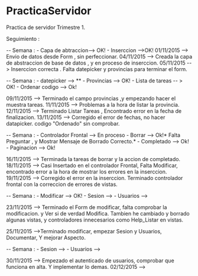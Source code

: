 # PracticaServidor
Practica de servidor Trimestre 1.

Seguimiento : 

-- Semana :
	- Capa de abtraccion--> OK!
	- Inserccion -->OK!
01/11/2015 --> Envio de datos desde Form , sin perfeccionar.
04/11/2015 --> Creada la capa de abstraccion de base de datos , y en proceso de inserccion.
05/11/2015 --> Inserccion correcta . Falta datepicker y provincias para terminar el form.

-- Semana :
	- datepicker --> **
	- Provincias --> OK!
	- Lista de tareas -- > OK!
	- Ordenar codigo --> Ok!

09/11/2015 -->  Terminado el campo provincias ,y empezando hacer el muestra tareas.
11/11/2015 -->  Problemas a la hora de listar la provincia.	
12/11/2015 --> Terminado Listar Tareas , Encontrado error en la fecha de finalizacion.
13/11/2015 --> Corregido el error de fechas, no hacer datapicker. codigo "Ordenado" sin comprobar.

-- Semana : 
	- Controlador Frontal --> En proceso
	- Borrar --> Ok!* Falta Preguntar , y Mostrar Mensaje de Borrado Correcto.* 
	- Completado --> Ok!
	- Paginacion --> Ok!


16/11/2015 --> Terminada la tareas de borrar y la accion de completado.
18/11/2015 --> Casi Insertado en el controlador Frontal, Falta Modificar,
				encontrado error a la hora de mostrar los errores en la inserccion.
19/11/2015 --> Corregido el error en la inserccion. Terminado controlador frontal con la correccion
				de errores de vistas.

-- Semana :
	- Modificar --> OK!
	- Sesion --> 
	- Usuarios --> 
	
23/11/2015 --> Terminado el Form de modificar, falta comprobar la modificacion.
 				y Ver si de verdad Modifica.
				Tambien he cambiado y borrado algunas vistas, 
				y controladores innecesarios como Help_Listar en vistas.
				
				
25/11/2015 -->Terminado modificar, empezar Sesion y Usuarios, Documentar, Y mejorar Aspecto.

-- Semana :
	- Sesion -->
	- Usuarios --> 

30/11/2015 --> Empezado el autenticado de usuarios, comprobar que funciona en alta. Y implementar lo demas.	
02/12/2015 --> 
				
				
				
				
